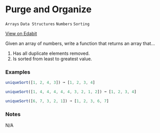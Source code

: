 # Purge and Organize

`Arrays` `Data Structures` `Numbers` `Sorting`

[View on Edabit](https://edabit.com/challenge/CvPCBc9FtTLix9zov)

Given an array of numbers, write a function that returns an array that...

1.  Has all duplicate elements removed.
2.  Is sorted from least to greatest value.

### Examples

```js
uniqueSort([1, 2, 4, 3]) ➞ [1, 2, 3, 4]

uniqueSort([1, 4, 4, 4, 4, 4, 3, 2, 1, 2]) ➞ [1, 2, 3, 4]

uniqueSort([6, 7, 3, 2, 1]) ➞ [1, 2, 3, 6, 7]
```

### Notes

N/A
